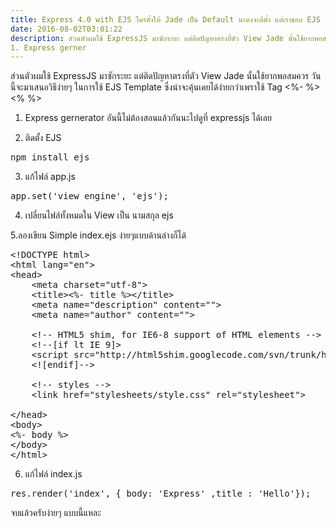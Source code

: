 ```yaml
---
title: Express 4.0 with EJS ใครตั้งให้ Jade เป็น Default นะคงจะดีมั้ง แต่เราชอบ EJS มากกว่านี่หน่า
date: 2016-08-02T03:01:22
description: ส่วนตัวผมใช้ ExpressJS มาซักระยะ แต่ติดปัญหาตรงที่ตัว View Jade นั้นใช้ยากพอสมควรวันนี้จะมาเสนอวิธีง่ายๆ ในการใช้ EJS Template ซึ่งน่าจะคุ้นเคยได้ง่ายกว่าเพราใช้  Tag   
1. Express gerner
---
```


ส่วนตัวผมใช้ ExpressJS มาซักระยะ แต่ติดปัญหาตรงที่ตัว View Jade นั้นใช้ยากพอสมควร
วันนี้จะมาเสนอวิธีง่ายๆ ในการใช้ EJS Template ซึ่งน่าจะคุ้นเคยได้ง่ายกว่าเพราใช้  Tag <%-  %>  <% %>

1. Express gernerator อันนี้ไม่ต้องสอนแล้วกันนะไปดูที่ expressjs ได้เลย

2. ติดตั้ง EJS
 
<pre class="theme:bncplusplus lang:batch decode:true " >npm install ejs</pre> 



3. แก้ไฟล์ app.js 
 
<pre class="theme:bncplusplus lang:js decode:true " >app.set('view engine', 'ejs');</pre> 


4. เปลี่ยนไฟล์ทั้งหมดใน View เป็น นามสกุล ejs 

5.ลองเขียน Simple  index.ejs ง่ายๆแบบด้านล่างก็ได้
 
<pre class="theme:bncplusplus lang:default decode:true " title="Index.ejs แบบง่ายๆ" >&lt;!DOCTYPE html&gt;
&lt;html lang="en"&gt;
&lt;head&gt;
    &lt;meta charset="utf-8"&gt;
    &lt;title&gt;&lt;%- title %&gt;&lt;/title&gt;
    &lt;meta name="description" content=""&gt;
    &lt;meta name="author" content=""&gt;

    &lt;!-- HTML5 shim, for IE6-8 support of HTML elements --&gt;
    &lt;!--[if lt IE 9]&gt;
    &lt;script src="http://html5shim.googlecode.com/svn/trunk/html5.js"&gt;&lt;/script&gt;
    &lt;![endif]--&gt;

    &lt;!-- styles --&gt;
    &lt;link href="stylesheets/style.css" rel="stylesheet"&gt;

&lt;/head&gt;
&lt;body&gt;
&lt;%- body %&gt;
&lt;/body&gt;
&lt;/html&gt;</pre> 


6. แก้ไฟล์ index.js
  
<pre class="theme:bncplusplus lang:js decode:true " >res.render('index', { body: 'Express' ,title : 'Hello'});</pre> 


จบแล้วครับง่ายๆ แบบนี้แหละ

